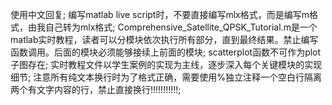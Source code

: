 使用中文回复;
编写matlab live script时，不要直接编写mlx格式，而是编写m格式，由我自己转为mlx格式;
Comprehensive_Satellite_QPSK_Tutorial.m是一个matlab实时教程，读者可以分模块依次执行所有部分，直到最终结果。禁止编写函数调用。后面的模块必须能够接续上前面的模块;
scatterplot函数不可作为plot子图存在;
实时教程文件以学生案例的实现为主线，逐步深入每个关键模块的实现细节;
注意所有纯文本换行时为了格式正确，需要使用%独立注释一个空白行隔离两个有文字内容的行，禁止直接换行!!!!!!!!!!!;